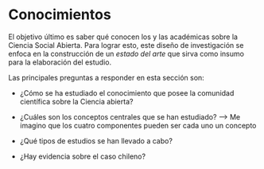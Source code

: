 # Conocimientos


El objetivo último es saber qué conocen los y las académicas sobre la Ciencia Social Abierta. Para lograr esto, este diseño de investigación se enfoca en la construcción de un *estado del arte* que sirva como insumo para la elaboración del estudio. 

Las principales preguntas a responder en esta sección son:

- ¿Cómo se ha estudiado el conocimiento que posee la comunidad científica sobre la Ciencia abierta?

- ¿Cuáles son los conceptos centrales que se han estudiado? --> Me imagino que los cuatro componentes pueden ser cada uno un concepto

- ¿Qué tipos de estudios se han llevado a cabo?

- ¿Hay evidencia sobre el caso chileno?
